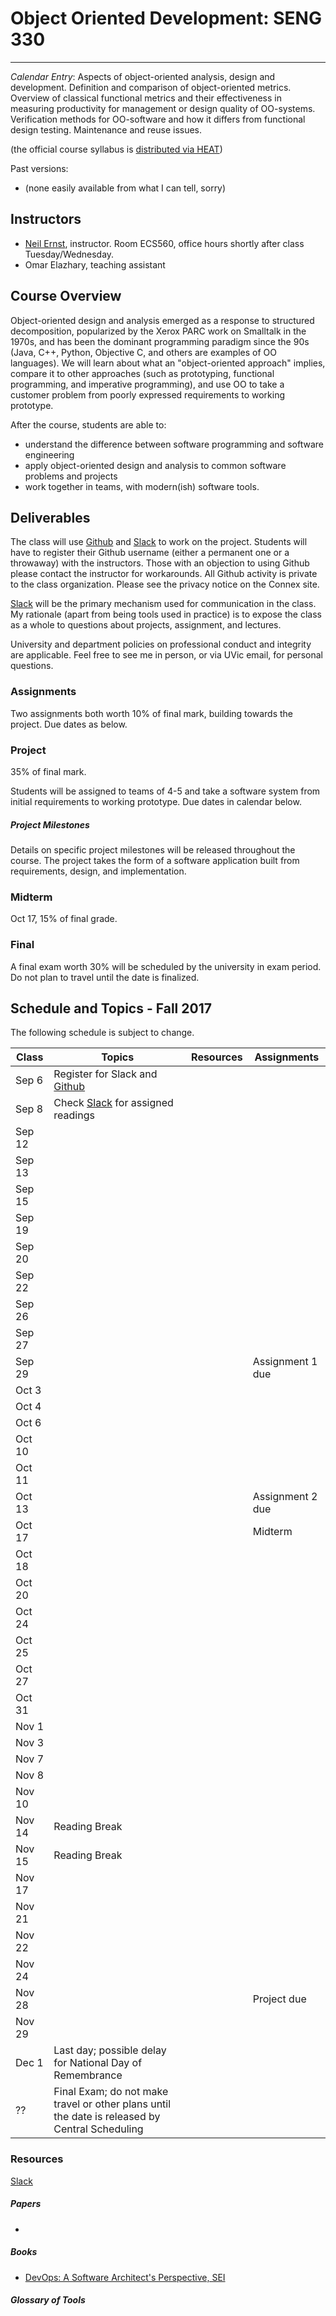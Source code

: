 # Object Oriented Development: SENG 330
-------------------------

*Calendar Entry*: Aspects of object-oriented analysis, design and development. Definition and comparison of object-oriented metrics. Overview of classical functional metrics and their effectiveness in measuring productivity for management or design quality of OO-systems. Verification methods for OO-software and how it differs from functional design testing. Maintenance and reuse issues.

(the official course syllabus is [distributed via HEAT](https://heat.csc.uvic.ca/coview/outline/2017/Fall/SENG/330?unp=t))

Past versions:

* (none easily available from what I can tell, sorry)

## Instructors
* [Neil Ernst](http://neilernst.net), instructor. Room ECS560, office hours shortly after class Tuesday/Wednesday.
* Omar Elazhary, teaching assistant

## Course Overview
Object-oriented design and analysis emerged as a response to structured decomposition, popularized by the Xerox PARC work on Smalltalk in the 1970s, and has been the dominant programming paradigm since the 90s (Java, C++, Python, Objective C, and others are examples of OO languages). We will learn about what an "object-oriented approach" implies, compare it to other approaches (such as prototyping, functional programming, and imperative programming), and use OO to take a customer problem from poorly expressed requirements to working prototype.

After the course, students are able to:

* understand the difference between software programming and software engineering
* apply object-oriented design and analysis to common software problems and projects
* work together in teams, with modern(ish) software tools.

## Deliverables
The class will use [Github](https://github.com/SENG330-17) and [Slack](https://seng330-f17.slack.com) to work on the project. Students will have to register their Github username (either a permanent one or a throwaway) with the instructors. Those with an objection to using Github please contact the instructor for workarounds. All Github activity is private to the class organization. Please see the privacy notice on the Connex site.

[Slack](https://seng330-f17.slack.com) will be the primary mechanism used for communication in the class. My rationale (apart from being tools used in practice) is to expose the class as a whole to questions about projects, assignment, and lectures. 

University and department policies on professional conduct and integrity are applicable. Feel free to see me in person, or via UVic email, for personal questions.

### Assignments
Two assignments both worth 10% of final mark, building towards the project. Due dates as below.

### Project
35% of final mark.

Students will be assigned to teams of 4-5 and take a software system from initial requirements to working prototype. Due dates in calendar below.
 
##### Project Milestones

Details on specific project milestones will be released throughout the course. The project takes the form of a software application built from requirements, design, and implementation. 

### Midterm
Oct 17, 15% of final grade.

### Final
A final exam worth 30% will be scheduled by the university in exam period. Do not plan to travel until the date is finalized.

## Schedule and Topics - Fall 2017

The following schedule is subject to change.

| Class  | Topics                                                    | Resources | Assignments      |
| ------ | --------------------------------------------------------- | --------- | ---------------- |
| Sep 6  |       Register for Slack and [Github](https://github.com/SENG330-17)                                                 |           |                  |
| Sep 8  |       Check [Slack](https://seng330-f17.slack.com) for assigned readings                                                   |           |                  |
| Sep 12 |                                                           |           |                  |
| Sep 13 |                                                           |           |                  |
| Sep 15 |                                                           |           |                  |
| Sep 19 |                                                           |           |                  |
| Sep 20 |                                                           |           |                  |
| Sep 22 |                                                           |           |                  |
| Sep 26 |                                                           |           |                  |
| Sep 27 |                                                           |           |                  |
| Sep 29 |                                                           |           | Assignment 1 due |
| Oct 3  |                                                           |           |                  |
| Oct 4  |                                                           |           |                  |
| Oct 6  |                                                           |           |                  |
| Oct 10 |                                                           |           |                  |
| Oct 11 |                                                           |           |                  |
| Oct 13 |                                                           |           | Assignment 2 due |
| Oct 17 |                                                           |           |    Midterm              |
| Oct 18 |                                                           |           |                  |
| Oct 20 |                                                           |           |                  |
| Oct 24 |                                                           |           |                  |
| Oct 25 |                                                           |           |                  |
| Oct 27 |                                                           |           |                  |
| Oct 31 |                                                           |           |                  |
| Nov 1  |                                                           |           |                  |
| Nov 3  |                                                           |           |                  |
| Nov 7  |                                                           |           |                  |
| Nov 8  |                                                           |           |                  |
| Nov 10 |                                                           |           |                  |
| Nov 14 | Reading Break                                             |           |                  |
| Nov 15 | Reading Break                                             |           |                  |
| Nov 17 |                                                           |           |                  |
| Nov 21 |                                                           |           |                  |
| Nov 22 |                                                           |           |                  |
| Nov 24 |                                                           |           |                  |
| Nov 28 |                                                           |           | Project due      |
| Nov 29 |                                                           |           |                  |
| Dec 1  | Last day; possible delay for National Day of Remembrance  |           |                  |
| ?? 	 | Final Exam; do not make travel or other plans until the date is released by Central Scheduling | | |

### Resources

[Slack](https://seng330-f17.slack.com)

##### Papers

* 

##### Books

* [DevOps: A Software Architect's Perspective, SEI](http://www.amazon.com/DevOps-Software-Architects-Perspective-Engineering/dp/0134049845)

##### Glossary of Tools

